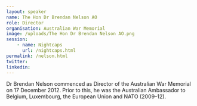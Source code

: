 ```yaml
---
layout: speaker
name: The Hon Dr Brendan Nelson AO
role: Director
organisation: Australian War Memorial
image: /uploads/The Hon Dr Brendan Nelson AO.png
session:
    - name: Nightcaps
      url: /nightcaps.html
permalink: /nelson.html
twitter:
linkedin:
---
```

Dr Brendan Nelson commenced as Director of the Australian War Memorial on 17 December 2012. Prior to this, he was the Australian Ambassador to Belgium, Luxembourg, the European Union and NATO (2009–12). 